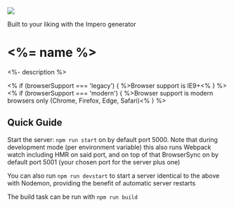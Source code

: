 <img src="https://media.giphy.com/media/3o6gEaLDVsHUcmyTZe/giphy-tumblr.gif">

Built to your liking with the Impero generator

# <%= name %>

<%- description %>

<% if (browserSupport === 'legacy') { %>Browser support is IE9+<% } %><% if (browserSupport === 'modern') { %>Browser support is modern browsers only (Chrome, Firefox, Edge, Safari)<% } %>

## Quick Guide

Start the server: `npm run start` on by default port 5000. Note that during development mode (per environment variable) this also runs Webpack watch including HMR on said port, and on top of that BrowserSync on by default port 5001 (your chosen port for the server plus one)

You can also run `npm run devstart` to start a server identical to the above with Nodemon, providing the benefit of automatic server restarts

The build task can be run with `npm run build`
